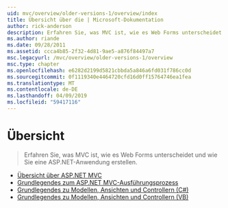 ```yaml
---
uid: mvc/overview/older-versions-1/overview/index
title: Übersicht über die | Microsoft-Dokumentation
author: rick-anderson
description: Erfahren Sie, was MVC ist, wie es Web Forms unterscheidet und wie Sie eine ASP.NET-Anwendung erstellen.
ms.author: riande
ms.date: 09/28/2011
ms.assetid: ccca4b85-2f32-4d81-9ae5-a876f84497a7
msc.legacyurl: /mvc/overview/older-versions-1/overview
msc.type: chapter
ms.openlocfilehash: e6282d2199d5821cbbda5a846a6fd031f786cc0d
ms.sourcegitcommit: 0f1119340e4464720cfd16d0ff15764746ea1fea
ms.translationtype: MT
ms.contentlocale: de-DE
ms.lasthandoff: 04/09/2019
ms.locfileid: "59417116"
---
```

# <a name="overview"></a>Übersicht

> Erfahren Sie, was MVC ist, wie es Web Forms unterscheidet und wie Sie eine ASP.NET-Anwendung erstellen.


- [Übersicht über ASP.NET MVC](asp-net-mvc-overview.md)
- [Grundlegendes zum ASP.NET MVC-Ausführungsprozess](understanding-the-asp-net-mvc-execution-process.md)
- [Grundlegendes zu Modellen, Ansichten und Controllern (C#)](understanding-models-views-and-controllers-cs.md)
- [Grundlegendes zu Modellen, Ansichten und Controllern (VB)](understanding-models-views-and-controllers-vb.md)
